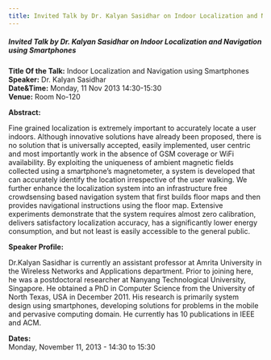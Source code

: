 ```yaml
---
title: Invited Talk by Dr. Kalyan Sasidhar on Indoor Localization and Navigation using Smartphones
---
```


##### **Invited Talk by Dr. Kalyan Sasidhar on Indoor Localization and Navigation using Smartphones**
**Title Of the Talk:** Indoor Localization and Navigation using Smartphones  
**Speaker:** Dr. Kalyan Sasidhar  
**Date&Time:** Monday, 11 Nov 2013 14:30-15:30  
**Venue:** Room No-120  

**Abstract:**  

Fine grained localization is extremely important to accurately locate a user indoors. Although innovative solutions have already been proposed, there is no solution that is universally accepted, easily implemented, user centric and most importantly work in the absence of GSM coverage or WiFi availability. By exploiting the uniqueness of ambient magnetic fields collected using a smartphone’s magnetometer, a system is developed that can accurately identify the location irrespective of the user walking. We further enhance the localization system into an infrastructure free crowdsensing based navigation system that first builds floor maps and then provides navigational instructions using the floor map. Extensive experiments demonstrate that the system requires almost zero calibration, delivers satisfactory localization accuracy, has a significantly lower energy consumption, and but not least is easily accessible to the general public.


**Speaker Profile:**  

Dr.Kalyan Sasidhar is currently an assistant professor at Amrita University in the Wireless Networks and Applications department. Prior to joining here, he was a postdoctoral researcher at Nanyang Technological University, Singapore. He obtained a PhD in Computer Science from the University of North Texas, USA in December 2011. His research is primarily system design using smartphones, developing solutions for problems in the mobile and pervasive computing domain. He currently has 10 publications in IEEE and ACM. 

**Dates:**  
Monday, November 11, 2013 - 14:30 to 15:30